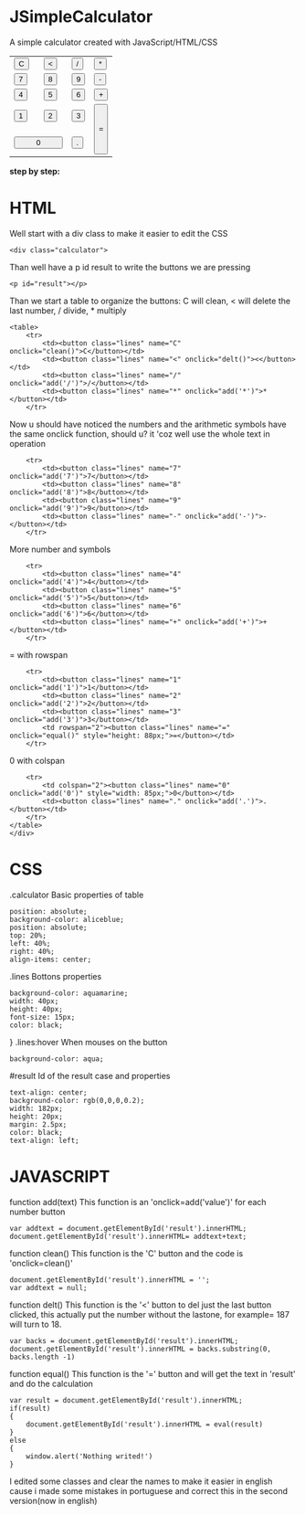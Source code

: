 # JSimpleCalculator
<p>A simple calculator created with JavaScript/HTML/CSS</p>

 <body>
        <div class="calculator">
    <p id="result"></p>
    <table>
        <tr>
            <td><button class="lines" name="C" onclick="clean()">C</button></td>
            <td><button class="lines" name="<" onclick="delt()"><</button></td>
            <td><button class="lines" name="/" onclick="add('/')">/</button></td>
            <td><button class="lines" name="*" onclick="add('*')">*</button></td>
        </tr>
        <tr>
            <td><button class="lines" name="7" onclick="add('7')">7</button></td>
            <td><button class="lines" name="8" onclick="add('8')">8</button></td>
            <td><button class="lines" name="9" onclick="add('9')">9</button></td>
            <td><button class="lines" name="-" onclick="add('-')">-</button></td>
        </tr>
        <tr>
            <td><button class="lines" name="4" onclick="add('4')">4</button></td>
            <td><button class="lines" name="5" onclick="add('5')">5</button></td>
            <td><button class="lines" name="6" onclick="add('6')">6</button></td>
            <td><button class="lines" name="+" onclick="add('+')">+</button></td>
        </tr>
        <tr>    
            <td><button class="lines" name="1" onclick="add('1')">1</button></td>
            <td><button class="lines" name="2" onclick="add('2')">2</button></td>
            <td><button class="lines" name="3" onclick="add('3')">3</button></td>
            <td rowspan="2"><button class="lines" name="=" onclick="equal()" style="height: 88px;">=</button></td>
        </tr>
        <tr>    
            <td colspan="2"><button class="lines" name="0" onclick="add('0')" style="width: 85px;">0</button></td>
            <td><button class="lines" name="." onclick="add('.')">.</button></td>
        </tr>
    </table>
    </div>
    </table>
    
    

<a><strong>step by step:</strong></a>
# HTML

Well start with a div class to make it easier to edit the CSS
  
    <div class="calculator">
          
Than well have a p id result to write the buttons we are pressing
          
    <p id="result"></p>
           
Than we start a table to organize the buttons: C will clean, < will delete the last number, / divide, * multiply
          
    <table>
        <tr>
            <td><button class="lines" name="C" onclick="clean()">C</button></td>
            <td><button class="lines" name="<" onclick="delt()"><</button></td>
            <td><button class="lines" name="/" onclick="add('/')">/</button></td>
            <td><button class="lines" name="*" onclick="add('*')">*</button></td>
        </tr>


 
Now u should have noticed the numbers and the arithmetic symbols have the same onclick function, should u? it 'coz well use the whole text in operation
 
        <tr>
            <td><button class="lines" name="7" onclick="add('7')">7</button></td>
            <td><button class="lines" name="8" onclick="add('8')">8</button></td>
            <td><button class="lines" name="9" onclick="add('9')">9</button></td>
            <td><button class="lines" name="-" onclick="add('-')">-</button></td>
        </tr>
       
More number and symbols

        <tr>
            <td><button class="lines" name="4" onclick="add('4')">4</button></td>
            <td><button class="lines" name="5" onclick="add('5')">5</button></td>
            <td><button class="lines" name="6" onclick="add('6')">6</button></td>
            <td><button class="lines" name="+" onclick="add('+')">+</button></td>
        </tr>
       
  = with rowspan 
  
        <tr>    
            <td><button class="lines" name="1" onclick="add('1')">1</button></td>
            <td><button class="lines" name="2" onclick="add('2')">2</button></td>
            <td><button class="lines" name="3" onclick="add('3')">3</button></td>
            <td rowspan="2"><button class="lines" name="=" onclick="equal()" style="height: 88px;">=</button></td>
        </tr>
        
  0 with colspan
  
        <tr>    
            <td colspan="2"><button class="lines" name="0" onclick="add('0')" style="width: 85px;">0</button></td>
            <td><button class="lines" name="." onclick="add('.')">.</button></td>
        </tr>
    </table>
    </div>
    
# CSS

.calculator Basic properties of table
    
    position: absolute;
    background-color: aliceblue;
    position: absolute;
    top: 20%;
    left: 40%;
    right: 40%;
    align-items: center;
    


.lines Bottons properties

    background-color: aquamarine;
    width: 40px;
    height: 40px;
    font-size: 15px;
    color: black;

}
.lines:hover When mouses on the button

    background-color: aqua;


#result Id of the result case and properties

    text-align: center;
    background-color: rgb(0,0,0,0.2);
    width: 182px;
    height: 20px;
    margin: 2.5px;
    color: black;
    text-align: left;

   
# JAVASCRIPT

function add(text) This function is an 'onclick=add('value')' for each number button

    var addtext = document.getElementById('result').innerHTML;
    document.getElementById('result').innerHTML= addtext+text;
    

function clean() This function is the 'C' button and the code is 'onclick=clean()'

    document.getElementById('result').innerHTML = '';
    var addtext = null;


function delt() This function is the '<' button to del just the last button clicked, this actually put the number without the lastone, for example= 187 will turn to 18.

    var backs = document.getElementById('result').innerHTML;
    document.getElementById('result').innerHTML = backs.substring(0, backs.length -1)


function equal() This function is the '=' button and will get the text in 'result' and do the calculation

    var result = document.getElementById('result').innerHTML;
    if(result)
    {
        document.getElementById('result').innerHTML = eval(result)
    }
    else
    {
        window.alert('Nothing writed!')
    }


 I edited some classes and clear the names to make it easier in english cause i made some mistakes in portuguese and correct this in the second version(now in english)
